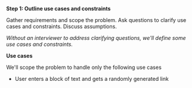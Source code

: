 **Step 1: Outline use cases and constraints**

Gather requirements and scope the problem. Ask questions to clarify use cases and constraints. Discuss assumptions.

_Without an interviewer to address clarifying questions, we'll define some use cases and constraints._

**Use cases**

We'll scope the problem to handle only the following use cases

* User enters a block of text and gets a randomly generated link